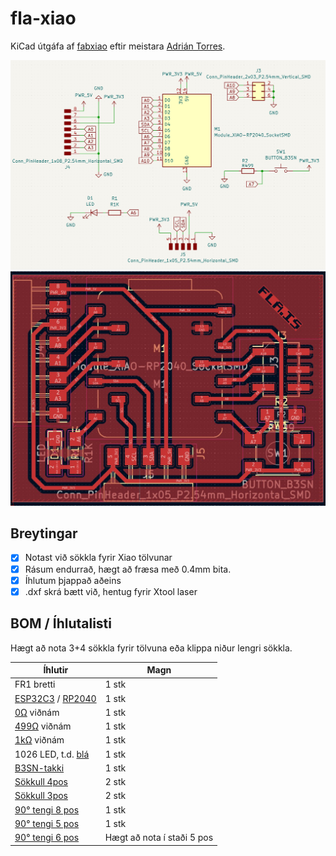 # fla-xiao

KiCad útgáfa af [fabxiao](https://fabacademy.org/2020/labs/leon/students/adrian-torres/fabxiao.html) eftir meistara [Adrián Torres](https://fabacademy.org/2020/labs/leon/students/adrian-torres/index.html).

![Schematic](img/kicad-sch.jpg)
![PCB](img/kicad-pcb.jpg)

## Breytingar

- [x] Notast við sökkla fyrir Xiao tölvunar
- [x] Rásum endurrað, hægt að fræsa með 0.4mm bita.
- [x] Íhlutum þjappað aðeins
- [x] .dxf skrá bætt við, hentug fyrir Xtool laser 

## BOM / Íhlutalisti

Hægt að nota 3+4 sökkla fyrir tölvuna eða klippa niður lengri sökkla. 

| Íhlutir               | Magn  |
| ---                   | ---   |
| FR1 bretti            | 1 stk | 
| [ESP32C3](https://www.digikey.fi/en/products/detail/seeed-technology-co-ltd/113991054/16652880) / [RP2040](https://www.digikey.com/en/products/detail/seeed-technology-co-ltd/102010428/14672129) | 1 stk |
| [0Ω](https://www.digikey.com/en/products/detail/yageo/RC1206FR-070RL/5698945) viðnám             | 1 stk |
| [499Ω](https://www.digikey.com/en/products/detail/yageo/RC1206FR-07499RL/728944) viðnám           | 1 stk |
| [1kΩ](https://www.digikey.com/en/products/detail/yageo/RC1206FR-071KL/728387) viðnám            | 1 stk |
| 1026 LED, t.d. [blá](https://www.digikey.com/en/products/detail/nextgen-components/1206BBD8100S01/14318403?s=N4IgjCBcoMwOxVAYygMwIYBsDOBTANCAPZQDaIMATAAwAstEAuoQA4AuUIAymwE4CWAOwDmIAL6EAtLUQgUkDDgLEyIAGwwArJpCMxEkJVVgaagASZcAEzPYAtld1igA)                   | 1 stk |
| [B3SN-takki](https://www.digikey.com/en/products/detail/omron-electronics-inc-emc-div/B3SN-3012/1811776?s=N4IgTCBcDaIM4HcCMSAsYC0A7AJiAugL5A)            | 1 stk |
| [Sökkull 4pos](https://www.digikey.com/en/products/detail/sullins-connector-solutions/NPTC041KFXC-RC/776054)          | 2 stk |
| [Sökkull 3pos](https://www.digikey.com/en/products/detail/sullins-connector-solutions/NPTC031KFXC-RC/776053)          | 2 stk |
| [90° tengi 8 pos](https://www.digikey.com/en/products/detail/samtec-inc/SMH-108-02-G-S/10218741)         | 1 stk |
| [90° tengi 5 pos](https://www.digikey.com/en/products/detail/samtec-inc/SMH-105-02-G-S/10218735) | 1 stk |
| [90° tengi 6 pos](https://www.digikey.com/en/products/detail/gct/BG300-06-A-L-A/9859597) | Hægt að nota í staði 5 pos |
